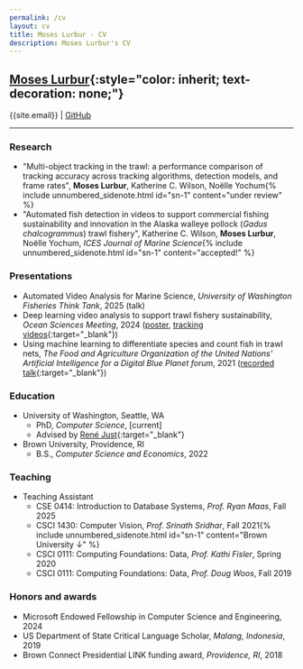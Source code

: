 ```yaml
---
permalink: /cv
layout: cv
title: Moses Lurbur - CV
description: Moses Lurbur's CV
---
```


## [Moses Lurbur](/){:style="color: inherit; text-decoration: none;"}
{{site.email}} | [GitHub]({{site.github}})

---

### Research
- "Multi-object tracking in the trawl: a performance comparison of tracking accuracy across tracking algorithms, detection models, and frame rates", **Moses Lurbur**, Katherine C. Wilson, Noëlle Yochum{% include unnumbered_sidenote.html id="sn-1" content="under review" %}
- "Automated fish detection in videos to support commercial fishing sustainability and innovation in the Alaska walleye pollock (_Gadus chalcogrammus_) trawl fishery", Katherine C. Wilson, **Moses Lurbur**, Noëlle Yochum, _ICES Journal of Marine Science_{% include unnumbered_sidenote.html id="sn-1" content="accepted!" %}
   
### Presentations
- Automated Video Analysis for Marine Science, _University of Washington Fisheries Think Tank_, 2025 (talk)
- Deep learning video analysis to support trawl fishery sustainability, _Ocean Sciences Meeting_, 2024 ([poster]({{url}}/static/Lurbur_OSM_Poster.pdf), [tracking videos](https://players.brightcove.net/659677166001/b52e441e-691f-4320-b878-ca677fc16c5e_default/index.html?playlistId=1790816020009450014){:target="_blank"})
- Using machine learning to differentiate species and count fish in trawl nets, _The Food and Agriculture Organization of the United Nations’ Artificial Intelligence for a Digital Blue Planet forum_, 2021 ([recorded talk](https://www.youtube.com/watch?v=mSMeGG_FuVQ){:target="_blank"})

### Education
- University of Washington, Seattle, WA
    - PhD, _Computer Science_, [current]
    - Advised by [René Just](https://homes.cs.washington.edu/~rjust/){:target="_blank"}
- Brown University, Providence, RI
    - B.S., _Computer Science and Economics_, 2022

### Teaching
    
- Teaching Assistant
    - CSE 0414: Introduction to Database Systems, _Prof. Ryan Maas_, Fall 2025
    - CSCI 1430: Computer Vision, _Prof. Srinath Sridhar_, Fall 2021{% include unnumbered_sidenote.html id="sn-1" content="Brown University ↓" %}
    - CSCI 0111: Computing Foundations: Data, _Prof. Kathi Fisler_, Spring 2020
    - CSCI 0111: Computing Foundations: Data, _Prof. Doug Woos_, Fall 2019

### Honors and awards
- Microsoft Endowed Fellowship in Computer Science and Engineering, 2024
- US Department of State Critical Language Scholar, _Malang, Indonesia_, 2019
- Brown Connect Presidential LINK funding award, _Providence, RI_, 2018

